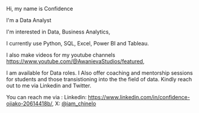 Hi, my name is Confidence

I'm a Data Analyst

I'm interested in Data, Business Analytics, 

I currently use Python, SQL, Excel, Power BI and Tableau.

I also make videos for my youtube channels https://www.youtube.com/@AwanievaStudios/featured, 

I am available for Data roles. I Also offer coaching and mentorship sessions for students and those transistioning into the the field of data. Kindly reach out to me via Linkedin and Twitter.

You can reach me via : Linkedin: https://www.linkedin.com/in/confidence-ojiako-20614418b/, X: [@iam_chinelo](https://twitter.com/iam_chinelo)
